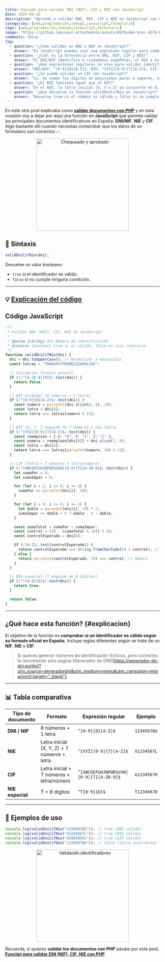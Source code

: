 ```yaml
---
title: Función para validar DNI (NIF), CIF y NIE con JavaScript
date: 2025-09-22
description: "Aprende a validar DNI, NIF, CIF y NIE en JavaScript con una sola función. Incluye expresiones regulares, ejemplos de código, explicaciones paso a paso y cómo comprobar la letra o dígito de control en identificadores españoles."
categories: [web,programacion,codigo,javascript,formulario]
tags: [web,programacion,codigo,javascript,formulario]
image: "https://github.com/user-attachments/assets/09f5c44e-9cec-45f4-bee8-b46682514a13"
comments: false
faq:
  - question: "¿Cómo validar un DNI o NIF en JavaScript?"
    answer: "En JavaScript puedes usar una expresión regular para comprobar el formato y luego calcular la letra de control con el módulo 23, comparándola con la proporcionada."
  - question: "¿Cuál es la diferencia entre DNI, NIF, CIF y NIE?"
    answer: "El DNI/NIF identifica a ciudadanos españoles, el NIE a extranjeros, y el CIF corresponde a empresas y entidades jurídicas."
  - question: "¿Qué expresiones regulares se usan para validar identificadores españoles en JS?"
    answer: "DNI/NIF: ^[0-9]{8}[A-Z]$, NIE: ^[XYZ][0-9]{7}[A-Z]$, CIF: ^[ABCDEFGHJNPQRSUVW][0-9]{7}[A-Z0-9]$, y NIE especial: ^T[0-9]{8}$."
  - question: "¿Se puede validar un CIF con JavaScript?"
    answer: "Sí. Se suman los dígitos en posiciones pares e impares, se calcula el dígito de control y se compara con el último carácter del CIF."
  - question: "¿El NIE funciona igual que el NIF?"
    answer: "En el NIE, la letra inicial (X, Y o Z) se convierte en 0, 1 o 2 antes de calcular la letra de control con el mismo algoritmo del NIF."
  - question: "¿Qué devuelve la función validDniCifNie en JavaScript?"
    answer: "Devuelve true si el número es válido y false si no cumple con ningún formato aceptado."
---
```


En este otro post explicaba como **[validar documentos con PHP](https://jorgerosa.dev/posts/funcion-para-validar-nif-nie-cif-con-php/)** y en esta ocasión voy a dejar por aquí una función en **JavaScript** que permite validar los principales documentos identificativos en España: **DNI/NIF**, **NIE** y **CIF**. Algo bastante útil cuando necesitas comprobar que los datos de un formulario son correctos ✅.

<div style="text-align: center;">
  <img src="https://media.giphy.com/media/mEVWOs5Kto9RErUBCi/giphy.gif" alt="Chequeado y aprobado" width="300" />
</div>

## 📌 Sintaxis

```js
validDniCifNie(dni);
````

Devuelve un valor booleano:

* `true` si el identificador es válido.
* `false` si no cumple ninguna condición.

---

## 💡 [Explicación del código](#explicacion)

## **Código JavaScript**

```js
/**
 * Validar DNI (NIF), CIF, NIE en JavaScript
 *
 * @param {string} dni Número de identificación
 * @returns {boolean} true si es válido, false en caso contrario
 */
function validDniCifNie(dni) {
  dni = dni.toUpperCase(); // Normalizar a mayúsculas
  const letras = "TRWAGMYFPDXBNJZSQVHLCKE";

  // Validación formato general
  if (!/^[A-Z0-9]{9}$/.test(dni)) {
    return false;
  }

  // NIF estándar (8 números + 1 letra)
  if (/^[0-9]{8}[A-Z]$/.test(dni)) {
    const numero = parseInt(dni.slice(0, 8), 10);
    const letra = dni[8];
    return letra === letras[numero % 23];
  }

  // NIE (X, Y, Z seguido de 7 números y una letra)
  if (/^[XYZ][0-9]{7}[A-Z]$/.test(dni)) {
    const reemplazo = { X: "0", Y: "1", Z: "2" };
    const numero = reemplazo[dni[0]] + dni.slice(1, 8);
    const letra = dni[8];
    return letra === letras[parseInt(numero, 10) % 23];
  }

  // CIF (letra + 7 números + letra/número)
  if (/^[ABCDEFGHJNPQRSUVW][0-9]{7}[A-Z0-9]$/.test(dni)) {
    let sumaPar = 0;
    let sumaImpar = 0;

    for (let i = 1; i <= 6; i += 2) {
      sumaPar += parseInt(dni[i], 10);
    }

    for (let i = 0; i <= 6; i += 2) {
      let doble = parseInt(dni[i], 10) * 2;
      sumaImpar += doble > 9 ? doble - 9 : doble;
    }

    const sumaTotal = sumaPar + sumaImpar;
    const control = (10 - (sumaTotal % 10)) % 10;
    const controlEsperado = dni[8];

    if (/[A-Z]/.test(controlEsperado)) {
      return controlEsperado === String.fromCharCode(64 + control); // Letra
    } else {
      return parseInt(controlEsperado, 10) === control; // Número
    }
  }

  // NIE especial (T seguido de 8 dígitos)
  if (/^T[0-9]{8}$/.test(dni)) {
    return true;
  }

  return false;
}
```

---

## ¿Qué hace esta función? {#explicacion}

El objetivo de la función es **comprobar si un identificador es válido según su formato oficial en España**. Incluye reglas diferentes según se trate de un **NIF**, **NIE** o **CIF**.

>Si quieres generar números de identificación ficticios, pero correctos te recomiendo esta página (Generador de DNI)[https://generador-de-dni.es/dni/?utm_source=generadordni&utm_medium=menu&utm_campaign=migracion]{:target="_blank"}

---

## 📊 Tabla comparativa

| Tipo de documento | Formato                                     | Expresión regular                       | Ejemplo     |
| ----------------- | ------------------------------------------- | --------------------------------------- | ----------- |
| **DNI / NIF**     | 8 números + 1 letra                         | `^[0-9]{8}[A-Z]$`                       | `12345678A` |
| **NIE**           | Letra inicial (X, Y, Z) + 7 números + letra | `^[XYZ][0-9]{7}[A-Z]$`                  | `X1234567L` |
| **CIF**           | Letra inicial + 7 números + letra/número    | `^[ABCDEFGHJNPQRSUVW][0-9]{7}[A-Z0-9]$` | `A1234567H` |
| **NIE especial**  | T + 8 dígitos                               | `^T[0-9]{8}$`                           | `T12345678` |

---

## 🚀 Ejemplos de uso

```js
console.log(validDniCifNie("12345678Z")); // true (DNI válido)
console.log(validDniCifNie("X1234567L")); // true (NIE válido)
console.log(validDniCifNie("A58818501")); // true (CIF válido)
console.log(validDniCifNie("12345678A")); // false (letra incorrecta)
```

<div style="text-align: center;">
  <img src="https://media.giphy.com/media/l0MYt5jPR6QX5pnqM/giphy.gif" alt="Validando identificadores" width="300" />
</div>


Recuerda, si quieres **validar los documentos con PHP** pásate por este post, **[Función para validar DNI (NIF), CIF, NIE con PHP](https://jorgerosa.dev/posts/funcion-para-validar-nif-nie-cif-con-php/)**
